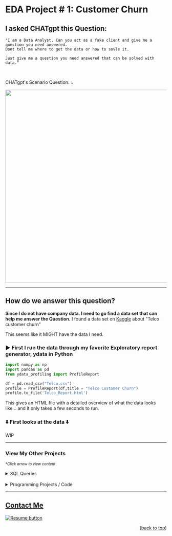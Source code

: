 # **EDA Project # 1: Customer Churn**

## **I asked CHATgpt this Question:**

  
    "I am a Data Analyst. Can you act as a fake client and give me a question you need answered. 
    Dont tell me where to get the data or how to sovle it. 
    
    Just give me a question you need answered that can be solved with data."


<br>

CHATgpt's Scenario Question: :arrow_heading_down:

<img src="https://user-images.githubusercontent.com/121735588/225174521-c16ef880-80b2-4ad0-9b44-c3b162e3afd9.JPG"  width="600">

----
## How do we answer this question?

**Since I do not have company data. I need to go find a data set that can help me answer the Question.**
I found a data set on [Kaggle](https://www.kaggle.com/datasets/blastchar/telco-customer-churn) about "Telco customer churn"


This seems like it MIGHT have the data I need.

### :arrow_forward: First I run the data through my favorite Exploratory report generator, ydata in Python

```python
import numpy as np
import pandas as pd
from ydata_profiling import ProfileReport

df = pd.read_csv("Telco.csv")
profile = ProfileReport(df,title = "Telco Customer Churn")
profile.to_file('Telco_Report.html')
```

This gives an HTML file with a detailed overview of what the data looks like... and it only takes a few seconds to run.

### :arrow_down: First looks at the data :arrow_down:

WIP


----

### View My Other Projects

 <sub>**Click arrow to view content*</sub>
 
<details>
  <summary>SQL Queries</summary>
<a href="https://github.com/CameronCSS/SQL-Queries/tree/main/8%20Week%20SQL%20Challenge%20%23%201" target="new">8 Week SQL Challenge # 1</a>
<br>
&nbsp; &nbsp;:arrow_right_hook: - Explored complex queries to clean data, compute customer figures, and organize data in unusual ways.
<br>
<br>
<a href="https://github.com/CameronCSS/SQL-Queries/tree/main/Khan%20Academy%20Advanced%20SQL" target="new">Khan Academy Advanced SQL</a>
<br>
&nbsp; &nbsp;:arrow_right_hook: - Expand SQL knowledge about combining tables with JOINs and using multiple queries at once.
<br>
<br>
<a href="https://github.com/CameronCSS/SQL-Queries/tree/main/SQLbolt%20-%20SQL%20lessons" target="new">SQLbolt - SQL lessons</a>
<br>
&nbsp; &nbsp;:arrow_right_hook: - Refreshed foundational understanding of SQL and discovered context variations among SQL-powered platforms.
<br>

</details>
    
<br>
<details>
<summary>Programming Projects / Code</summary>

  ## Python Projects
<a href="https://github.com/CameronCSS/Programming-Languages/tree/main/Python%20Wage%20Calculator" target="new">Python Wage Calculator</a>

&nbsp; &nbsp;:arrow_right_hook: - Learned the power of Pandas and PyQt5 libraries. Also learned the importance of notating code for Bug fixing in the future.

## R* Projects
<a href="https://github.com/CameronCSS/Programming-Languages/tree/main/Comparing%20Phone%20Prices%20in%20R" target="new">Comparing Phone Prices in R</a>

&nbsp; &nbsp;:arrow_right_hook: - Explored and cleaned a cell phone price dataset found on [Kaggle](https://www.kaggle.com/datasets/rkiattisak/mobile-phone-price).

<a href="https://github.com/CameronCSS/Programming-Languages/tree/main/R-Basics" target="new">R* Basics</a>

&nbsp; &nbsp;:arrow_right_hook: - Made a full breakdown detailing the basic functions and uses of the R* programming language.

## Javascript Projects
<a href="https://github.com/CameronCSS/Programming-Languages/tree/main/Javascript" target="new">Javascript Code</a>

&nbsp; &nbsp;:arrow_right_hook: - A repo full of my Javascript code. Lots of custom stuff made to work on Carrd websites.
</details>


----

<a name="Contact"></a> 
## <a href="https://cameroncss.com/#contact">Contact Me</a>

  </table>
  <p style="margin-left: auto;">
    <a href="https://docs.google.com/document/d/1idTVL4nRGOejqW6EkpfhsD-dNQRLzmX08y5hI3TYLns/edit?usp=sharing" target="_blank" rel="noopener noreferrer">
      <img src="https://user-images.githubusercontent.com/121735588/215364205-abdfc0ac-53db-4733-8d43-b57c1bafb802.png" alt="Resume button">
    </a>
  </p>
</div>

<p align="right">(<a href="#readme-top">back to top</a>)</p>
